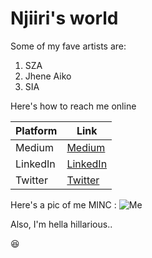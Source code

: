 # Njiiri's world
Some of my fave artists are: 

1. SZA
2. Jhene Aiko
3. SIA

Here's how to reach me online

Platform | Link
------------ | -------------
Medium| [Medium](https://medium.com/)
LinkedIn | [LinkedIn](https://www.linkedin.com/in/gathigianjiiri/)
Twitter | [Twitter](https://twitter.com/weakwokesistuh)

Here's a pic of me
MINC : ![Me](https://cdn-images-1.medium.com/max/800/1*wtmA8EjdkcFFB5bw1Q5xYg.jpeg)


Also, I'm hella hillarious..

 :laughing: